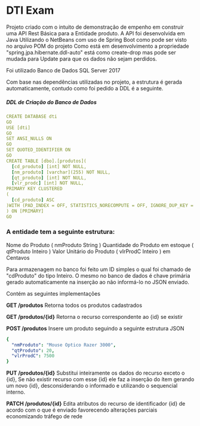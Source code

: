 # DTI Exam

Projeto criado com o intuito de demonstração de empenho em construir uma API Rest Básica para a Entidade produto.
A API foi desenvolvida em Java Utilizando o NetBeans com uso de Spring Boot como pode ser visto no arquivo POM do projeto
Como está em desenvolvimento a propriedade "spring.jpa.hibernate.ddl-auto" está como create-drop mas pode ser mudada para Update
para que os dados não sejam perdidos.

Foi utilizado Banco de Dados SQL Server 2017

Com base nas dependências utilizadas no projeto, a estrutura é gerada automaticamente, contudo
como foi pedido a DDL é a seguinte.

##### DDL  de Criação do Banco de Dados
```yaml
CREATE DATABASE dti
GO
USE [dti]
GO
SET ANSI_NULLS ON
GO
SET QUOTED_IDENTIFIER ON
GO
CREATE TABLE [dbo].[produtos](
  [cd_produto] [int] NOT NULL,
  [nm_produto] [varchar](255) NOT NULL,
  [qt_produto] [int] NOT NULL,
  [vlr_prodc] [int] NOT NULL,
PRIMARY KEY CLUSTERED 
(
  [cd_produto] ASC
)WITH (PAD_INDEX = OFF, STATISTICS_NORECOMPUTE = OFF, IGNORE_DUP_KEY = OFF, ALLOW_ROW_LOCKS = ON, ALLOW_PAGE_LOCKS = ON) ON [PRIMARY]
) ON [PRIMARY]
GO
```

### A entidade tem a seguinte estrutura:

Nome do Produto ( nmProduto String )
Quantidade do Produto em estoque ( qtProduto Inteiro )
Valor Unitário do Produto ( vlrProdC Inteiro ) em Centavos

Para armazenagem no banco foi feito um ID simples o qual foi chamado de "cdProduto" do tipo Inteiro.
O mesmo no banco de dados é chave primária gerado automaticamente na inserção ao não informá-lo no JSON enviado.

Contém as seguintes implementações

**GET /produtos**
Retorna todos os produtos cadastrados

**GET /produtos/{id}**
Retorna o recurso correspondente ao {id} se existir

**POST /produtos**
Insere um produto seguindo a seguinte estrutura JSON

```yaml
{
  "nmProduto": "Mouse Optico Razer 3000",
  "qtProduto": 20,
  "vlrProdC": 7500
}
```

**PUT /produtos/{id}**
Substitui inteiramente os dados do recurso exceto o {id},
Se não existir recurso com esse {id} ele faz a inserção do ítem gerando um novo {id},
desconsiderando o informado e utilizando o sequencial interno.

**PATCH /produtos/{id}**
Edita atributos do recurso de identificador {id} de acordo com o que é enviado
favorecendo alterações parciais economizando tráfego de rede
